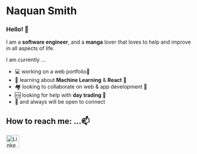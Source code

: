 <h1>Naquan Smith</h1>
<h3>Hello! 👋</h3>
<p> I am a <b>software engineer</b>, <!-- a <b>graduate</b> student at <a href="https://www.gatech.edu/"><b>Georgia Institute of Technology</b></a>,--> and a <b>manga</b> lover that loves to help and improve in all aspects of life.</p> 

<p>I am currently ...</p>
<ul>
  <li>💻 working on a web portfolio🔭</li>
  <li>📖 learning about <b>Machine Learning</b> & <b>React</b> 🌱</li>
  <li>🏘️ looking to collaborate on web & app development 👯</li>
  <li>🆘 looking for help with <b>day trading </b>🤔</li>
  <li>💬 and always will be open to connect</li>
</ul>


<h2>How to reach me: ...📫 </h2>

<a href="https://www.linkedin.com/in/naquan-s/" >
  <img src="https://www.linkedin.com/favicon.ico" style="height: 35px; width: 35px;"  alt="LinkedIn" />
</a> 



<!--<p>⚡ Fun fact: ...</p>
<p>The atom </p>
<br>-->

<!-- gifs -->
<!--
**ncsQuan/ncsQuan** is a ✨ _special_ ✨ repository because its `README.md` (this file) appears on your GitHub profile.
-->
<link rel="stylesheet" href="https://cdnjs.cloudflare.com/ajax/libs/font-awesome/4.7.0/css/font-awesome.min.css">
